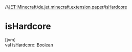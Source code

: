 //[JET-Minecraft](../../index.md)/[de.jet.minecraft.extension.paper](index.md)/[isHardcore](is-hardcore.md)

# isHardcore

[jvm]\
val [isHardcore](is-hardcore.md): [Boolean](https://kotlinlang.org/api/latest/jvm/stdlib/kotlin/-boolean/index.html)
